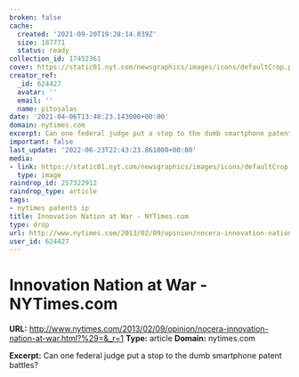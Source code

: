 ```yaml
---
broken: false
cache:
  created: '2021-09-20T19:28:14.039Z'
  size: 187771
  status: ready
collection_id: 17452361
cover: https://static01.nyt.com/newsgraphics/images/icons/defaultCrop.png?year=2013
creator_ref:
  _id: 624427
  avatar: ''
  email: ''
  name: pitosalas
date: '2021-04-06T13:40:23.143000+00:00'
domain: nytimes.com
excerpt: Can one federal judge put a stop to the dumb smartphone patent battles?
important: false
last_update: '2022-06-23T22:43:23.861000+00:00'
media:
- link: https://static01.nyt.com/newsgraphics/images/icons/defaultCrop.png?year=2013
  type: image
raindrop_id: 257322912
raindrop_type: article
tags:
- nytimes patents ip
title: Innovation Nation at War - NYTimes.com
type: drop
url: http://www.nytimes.com/2013/02/09/opinion/nocera-innovation-nation-at-war.html?%29=&_r=1
user_id: 624427
---
```


# Innovation Nation at War - NYTimes.com

**URL:** http://www.nytimes.com/2013/02/09/opinion/nocera-innovation-nation-at-war.html?%29=&_r=1
**Type:** article
**Domain:** nytimes.com

**Excerpt:** Can one federal judge put a stop to the dumb smartphone patent battles?
